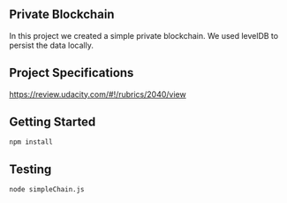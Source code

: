 ## Private Blockchain
In this project we created a simple private blockchain.  We used levelDB to persist the data locally.

## Project Specifications
https://review.udacity.com/#!/rubrics/2040/view

## Getting Started
```
npm install
```

## Testing
```
node simpleChain.js
```

